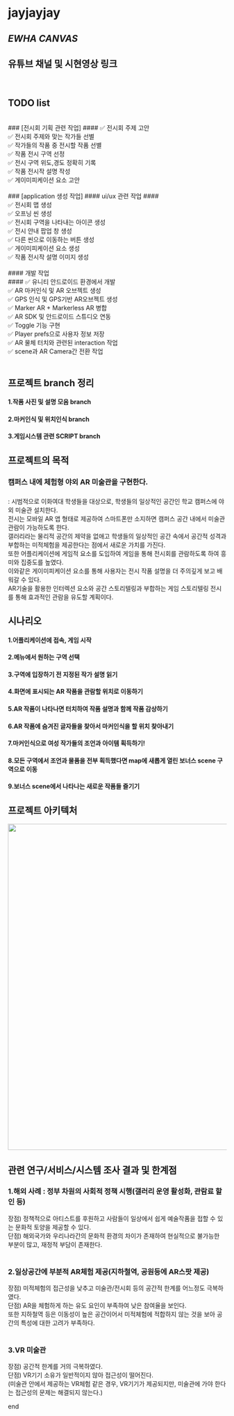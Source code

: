 # jayjayjay  

## _EWHA CANVAS_  


## 유튜브 채널 및 시현영상 링크   
<br>

##  TODO list
<br>
### [전시회 기획 관련 작업]
####
✅ 전시회 주제 고안<br>
✅ 전시회 주제와 맞는 작가들 선별<br>
✅ 작가들의 작품 중 전시할 작품 선별<br>
✅ 작품 전시 구역 선정 <br>
✅ 전시 구역 위도,경도 정확히 기록<br>
✅ 작품 전시작 설명 작성<br>
✅ 게이미피케이션 요소 고안<br>
<br>
### [application 생성 작업]
#### ui/ux 관련 작업
####<br>
✅ 전시회 맵 생성<br>
✅ 오프닝 씬 생성<br>
✅ 전시회 구역을 나타내는 아이콘 생성<br>
✅ 전시 안내 팝업 창 생성<br>
✅ 다른 씬으로 이동하는 버튼 생성<br>
✅ 게이미피케이션 요소 생성<br>
✅ 작품 전시작 설명 이미지 생성<br>
<br>
#### 개발 작업<br>
####
✅ 유니티 안드로이드 환경에서 개발<br>
✅ AR 마커인식 및 AR 오브젝트 생성 <br>
✅ GPS 인식 및 GPS기반 AR오브젝트 생성 <br>
✅ Marker AR + Markerless AR 병합 <br>
✅ AR SDK 및 안드로이드 스튜디오 연동<br>
✅ Toggle 기능 구현<br>
✅ Player prefs으로 사용자 정보 저장<br>
✅ AR 물체 터치와 관련된 interaction 작업 <br>
✅ scene과 AR Camera간 전환 작업 <br>

<br>

## 프로젝트 branch 정리

#### 1.작품 사진 및 설명 모음 branch  

#### 2.마커인식 및 위치인식 branch  

#### 3.게임시스템 관련 SCRIPT branch  


## 프로젝트의 목적<br>
### 캠퍼스 내에 체험형 야외 AR 미술관을 구현한다.   <br>
 ###
 : 시범적으로 이화여대 학생들을 대상으로, 학생들의 일상적인 공간인 학교 캠퍼스에 야외 미술관 설치한다. <br>  전시는 모바일 AR 앱 형태로 제공하여 스마트폰만 소지하면 캠퍼스 공간 내에서 미술관 관람이 가능하도록 한다. <br>갤러리라는 물리적 공간의 제약을 없애고 학생들의 일상적인 공간 속에서 공간적 성격과 부합하는 미적체험을 제공한다는 점에서 새로운 가치를 가진다.<br> 또한 어플리케이션에 게임적 요소를 도입하여 게임을 통해 전시회를 관람하도록 하여 흥미와 집중도를 높였다. <br>이와같은 게이미피케이션 요소를 통해 사용자는 전시 작품 설명을 더 주의깊게 보고 배워갈 수 있다. <br>AR기술을 활용한 인터렉션 요소와 공간 스토리텔링과 부합하는 게임 스토리텔링 전시를 통해 효과적인 관람을 유도할 계획이다.

## 시나리오
#### 1.어플리케이션에 접속, 게임 시작<br>
#### 2.메뉴에서 원하는 구역 선택<br>
#### 3.구역에 입장하기 전 지정된 작가 설명 읽기 <br>
#### 4.화면에 표시되는 AR 작품을 관람할 위치로 이동하기<br>
#### 5.AR 작품이 나타나면 터치하여 작품 설명과 함께 작품 감상하기<br>
#### 6.AR 작품에 숨겨진 글자들을 찾아서  마커인식을 할 위치 찾아내기<br>
#### 7.마커인식으로 여성 작가들의 조언과 아이템 획득하기!<br>
#### 8.모든 구역에서 조언과 물품을 전부 획득했다면 map에  새롭게 열린 보너스 scene 구역으로 이동<br>
#### 9.보너스 scene에서 나타나는 새로운 작품들 즐기기<br>


## 프로젝트 아키텍처

<img src="https://user-images.githubusercontent.com/71870316/118229493-0b89bd80-b4c7-11eb-8f97-4d2440b62226.png" width="900 " height="750">

## 관련 연구/서비스/시스템 조사 결과 및 한계점 
####
### 1.해외 사례 : 정부 차원의 사회적 정책 시행(갤러리 운영 활성화, 관람료 할인 등)<br>
 장점) 정책적으로 아티스트를 후원하고 사람들이 일상에서 쉽게 예술작품을 접할 수 있는 문화적 토양을 제공할 수 있다.<br>
 단점) 해외국가와 우리나라간의 문화적 환경의 차이가 존재하여 현실적으로 불가능한 부분이 많고, 재정적 부담이 존재한다.<br><br>
 
### 2.일상공간에 부분적 AR체험 제공(지하철역, 공원등에 AR스팟 제공)<br>
 장점) 미적체험의 접근성을 낮추고 미술관/전시회 등의 공간적 한계를 어느정도 극복하였다.<br>
 단점) AR을 체험하게 하는 유도 요인이 부족하여 낮은 참여율을 보인다. <br>또한 지하철역 등은 이동성이 높은 공간이어서 미적체험에 적합하지 않는 것을 보아 공간의 특성에 대한 고려가 부족하다.<br><br>
 
### 3.VR 미술관<br>
 장점) 공간적 한계를 거의 극복하였다.<br>
 단점) VR기기 소유가 일반적이지 않아 접근성이 떨어진다. <br>(미술관 안에서 제공하는 VR체험 같은 경우, VR기기가 제공되지만, 미술관에 가야 한다는 접근성의 문제는 해결되지 않는다.)<br>

end


